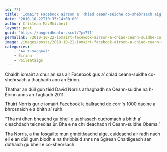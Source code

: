 ```yaml
---
id: 771
title: 'Iomairt Facebook airson a’ chiad ceann-suidhe co-sheòrsach aig na h-Èirinn'
date: '2010-10-22T10:35:14+00:00'
author: Crìstean MacMhìcheil
layout: post
guid: 'https://angeidhealur.scot/?p=771'
permalink: /2010-10-22-iomairt-facebook-airson-a-chiad-ceann-suidhe-co-sheorsach-aig-na-h-eirinn/
image: /images/posts/2010-10-22-iomairt-facebook-airson-a-chiad-ceann-suidhe-co-sheorsach-aig-na-h-eirinn.webp
categories:
    - 'An t-Saoghal'
    - Èirinn
    - Poileataigs
---
```


Chaidh iomairt a chur an sàs air Facebook gus a’ chiad ceann-suidhe co-sheòrsach a thaghadh ann an Èirinn.

Thathar an dùil gun tèid David Norris a thaghadh na Ceann-suidhe na h-Èirinn anns an Taghadh 2011.

Thuirt Norris gur e iomairt Facebook le ballrachd de còrr ’s 1000 daoine a bhrosnaich e a bhith a’ ruith.

“Tha mi dhen bheachd gu bheil e uabhasach cudromach a bhith a’ cleachdadh teicneòlas ùr. Bha e na chuideachadh ri Ceann-suidhe Obama.”

Tha Norris, a tha fosgailte mun ghnèitheachd aige, cuideachd air ràdh nach eil e an dùil gum biodh e na thrioblaid anns na Sgìrean Chaitligeach san dùthaich gu bheil e co-sheòrsach.
